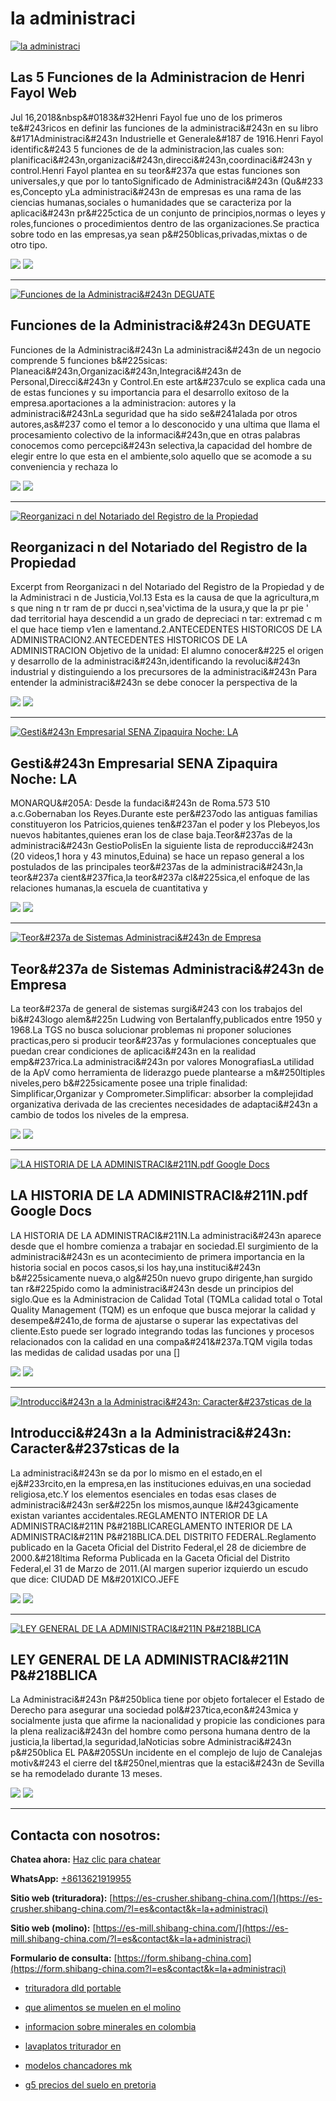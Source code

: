 # la administraci

<a href="https://swt.shibang-china.com/?l=es&img&k=la+administraci" target="_blank">![la administraci](http://static.shibang-china.com/all-800x300/201.jpg)</a>

## Las 5 Funciones de la Administracion de Henri Fayol Web
Jul 16,2018&nbsp&#0183&#32Henri Fayol fue uno de los primeros te&#243ricos en definir las funciones de la administraci&#243n en su libro &#171Administraci&#243n Industrielle et Generale&#187 de 1916.Henri Fayol identific&#243 5 funciones de de la administracion,las cuales son: planificaci&#243n,organizaci&#243n,direcci&#243n,coordinaci&#243n y control.Henri Fayol plantea en su teor&#237a que estas funciones son universales,y que por lo tantoSignificado de Administraci&#243n (Qu&#233 es,Concepto yLa administraci&#243n de empresas es una rama de las ciencias humanas,sociales o humanidades que se caracteriza por la aplicaci&#243n pr&#225ctica de un conjunto de principios,normas o leyes y roles,funciones o procedimientos dentro de las organizaciones.Se practica sobre todo en las empresas,ya sean p&#250blicas,privadas,mixtas o de otro tipo.


<a href="https://whatsapp.shibangsoft.com/WhatsApp.php" target="_blank" title="WhatsApp">![](http://static.shibang-china.com/icon/whatsapp.png)</a> <a href="https://swt.shibang-china.com/?l=es&icon&k=la+administraci" target="_blank">![](http://static.shibang-china.com/icon/chat-es.png)</a>

---

<a href="https://swt.shibang-china.com/?l=es&img&k=la+administraci" target="_blank">![Funciones de la Administraci&#243n DEGUATE](http://static.shibang-china.com/all-800x300/158.jpg)</a>

## Funciones de la Administraci&#243n DEGUATE
Funciones de la Administraci&#243n La administraci&#243n de un negocio comprende 5 funciones b&#225sicas: Planeaci&#243n,Organizaci&#243n,Integraci&#243n de Personal,Direcci&#243n y Control.En este art&#237culo se explica cada una de estas funciones y su importancia para el desarrollo exitoso de la empresa.aportaciones a la administracion: autores y la administraci&#243nLa seguridad que ha sido se&#241alada por otros autores,as&#237 como el temor a lo desconocido y una ultima que llama el procesamiento colectivo de la informaci&#243n,que en otras palabras conocemos como percepci&#243n selectiva,la capacidad del hombre de elegir entre lo que esta en el ambiente,solo aquello que se acomode a su conveniencia y rechaza lo


<a href="https://whatsapp.shibangsoft.com/WhatsApp.php" target="_blank" title="WhatsApp">![](http://static.shibang-china.com/icon/whatsapp.png)</a> <a href="https://swt.shibang-china.com/?l=es&icon&k=la+administraci" target="_blank">![](http://static.shibang-china.com/icon/chat-es.png)</a>

---

<a href="https://swt.shibang-china.com/?l=es&img&k=la+administraci" target="_blank">![Reorganizaci n del Notariado del Registro de la Propiedad](http://static.shibang-china.com/all-800x300/483.jpg)</a>

## Reorganizaci n del Notariado del Registro de la Propiedad
Excerpt from Reorganizaci n del Notariado del Registro de la Propiedad y de la Administraci n de Justicia,Vol.13 Esta es la causa de que la agricultura,m s que ning n tr ram de pr ducci n,sea'victima de la usura,y que la pr pie ' dad territorial haya descendid a un grado de depreciaci n tar: extremad c m el que hace tiemp v1en e lamentand.2.ANTECEDENTES HISTORICOS DE LA ADMINISTRACION2.ANTECEDENTES HISTORICOS DE LA ADMINISTRACION Objetivo de la unidad: El alumno conocer&#225 el origen y desarrollo de la administraci&#243n,identificando la revoluci&#243n industrial y distinguiendo a los precursores de la administraci&#243n Para entender la administraci&#243n se debe conocer la perspectiva de la


<a href="https://whatsapp.shibangsoft.com/WhatsApp.php" target="_blank" title="WhatsApp">![](http://static.shibang-china.com/icon/whatsapp.png)</a> <a href="https://swt.shibang-china.com/?l=es&icon&k=la+administraci" target="_blank">![](http://static.shibang-china.com/icon/chat-es.png)</a>

---

<a href="https://swt.shibang-china.com/?l=es&img&k=la+administraci" target="_blank">![Gesti&#243n Empresarial SENA Zipaquira Noche: LA](http://static.shibang-china.com/all-800x300/610.jpg)</a>

## Gesti&#243n Empresarial SENA Zipaquira Noche: LA
MONARQU&#205A: Desde la fundaci&#243n de Roma.573 510 a.c.Gobernaban los Reyes.Durante este per&#237odo las antiguas familias constituyeron los Patricios,quienes ten&#237an el poder y los Plebeyos,los nuevos habitantes,quienes eran los de clase baja.Teor&#237as de la administraci&#243n GestioPolisEn la siguiente lista de reproducci&#243n (20 videos,1 hora y 43 minutos,Eduina) se hace un repaso general a los postulados de las principales teor&#237as de la administraci&#243n,la teor&#237a cient&#237fica,la teor&#237a cl&#225sica,el enfoque de las relaciones humanas,la escuela de cuantitativa y


<a href="https://whatsapp.shibangsoft.com/WhatsApp.php" target="_blank" title="WhatsApp">![](http://static.shibang-china.com/icon/whatsapp.png)</a> <a href="https://swt.shibang-china.com/?l=es&icon&k=la+administraci" target="_blank">![](http://static.shibang-china.com/icon/chat-es.png)</a>

---

<a href="https://swt.shibang-china.com/?l=es&img&k=la+administraci" target="_blank">![Teor&#237a de Sistemas Administraci&#243n de Empresa](http://static.shibang-china.com/all-800x300/130.jpg)</a>

## Teor&#237a de Sistemas Administraci&#243n de Empresa
La teor&#237a de general de sistemas surgi&#243 con los trabajos del bi&#243logo alem&#225n Ludwing von Bertalanffy,publicados entre 1950 y 1968.La TGS no busca solucionar problemas ni proponer soluciones practicas,pero si producir teor&#237as y formulaciones conceptuales que puedan crear condiciones de aplicaci&#243n en la realidad emp&#237rica.La administraci&#243n por valores MonografiasLa utilidad de la ApV como herramienta de liderazgo puede plantearse a m&#250ltiples niveles,pero b&#225sicamente posee una triple finalidad: Simplificar,Organizar y Comprometer.Simplificar: absorber la complejidad organizativa derivada de las crecientes necesidades de adaptaci&#243n a cambio de todos los niveles de la empresa.


<a href="https://whatsapp.shibangsoft.com/WhatsApp.php" target="_blank" title="WhatsApp">![](http://static.shibang-china.com/icon/whatsapp.png)</a> <a href="https://swt.shibang-china.com/?l=es&icon&k=la+administraci" target="_blank">![](http://static.shibang-china.com/icon/chat-es.png)</a>

---

<a href="https://swt.shibang-china.com/?l=es&img&k=la+administraci" target="_blank">![LA HISTORIA DE LA ADMINISTRACI&#211N.pdf Google Docs](http://static.shibang-china.com/all-800x300/202.jpg)</a>

## LA HISTORIA DE LA ADMINISTRACI&#211N.pdf Google Docs
LA HISTORIA DE LA ADMINISTRACI&#211N.La administraci&#243n aparece desde que el hombre comienza a trabajar en sociedad.El surgimiento de la administraci&#243n es un acontecimiento de primera importancia en la historia social en pocos casos,si los hay,una instituci&#243n b&#225sicamente nueva,o alg&#250n nuevo grupo dirigente,han surgido tan r&#225pido como la administraci&#243n desde un principios del siglo.Que es la Administracion de Calidad Total (TQMLa calidad total o Total Quality Management (TQM) es un enfoque que busca mejorar la calidad y desempe&#241o,de forma de ajustarse o superar las expectativas del cliente.Esto puede ser logrado integrando todas las funciones y procesos relacionados con la calidad en una compa&#241&#237a.TQM vigila todas las medidas de calidad usadas por una []


<a href="https://whatsapp.shibangsoft.com/WhatsApp.php" target="_blank" title="WhatsApp">![](http://static.shibang-china.com/icon/whatsapp.png)</a> <a href="https://swt.shibang-china.com/?l=es&icon&k=la+administraci" target="_blank">![](http://static.shibang-china.com/icon/chat-es.png)</a>

---

<a href="https://swt.shibang-china.com/?l=es&img&k=la+administraci" target="_blank">![Introducci&#243n a la Administraci&#243n: Caracter&#237sticas de la](http://static.shibang-china.com/all-800x300/456.jpg)</a>

## Introducci&#243n a la Administraci&#243n: Caracter&#237sticas de la
La administraci&#243n se da por lo mismo en el estado,en el ej&#233rcito,en la empresa,en las instituciones eduivas,en una sociedad religiosa,etc.Y los elementos esenciales en todas esas clases de administraci&#243n ser&#225n los mismos,aunque l&#243gicamente existan variantes accidentales.REGLAMENTO INTERIOR DE LA ADMINISTRACI&#211N P&#218BLICAREGLAMENTO INTERIOR DE LA ADMINISTRACI&#211N P&#218BLICA.DEL DISTRITO FEDERAL.Reglamento publicado en la Gaceta Oficial del Distrito Federal,el 28 de diciembre de 2000.&#218ltima Reforma Publicada en la Gaceta Oficial del Distrito Federal,el 31 de Marzo de 2011.(Al margen superior izquierdo un escudo que dice: CIUDAD DE M&#201XICO.JEFE


<a href="https://whatsapp.shibangsoft.com/WhatsApp.php" target="_blank" title="WhatsApp">![](http://static.shibang-china.com/icon/whatsapp.png)</a> <a href="https://swt.shibang-china.com/?l=es&icon&k=la+administraci" target="_blank">![](http://static.shibang-china.com/icon/chat-es.png)</a>

---

<a href="https://swt.shibang-china.com/?l=es&img&k=la+administraci" target="_blank">![LEY GENERAL DE LA ADMINISTRACI&#211N P&#218BLICA](http://static.shibang-china.com/all-800x300/860.jpg)</a>

## LEY GENERAL DE LA ADMINISTRACI&#211N P&#218BLICA
La Administraci&#243n P&#250blica tiene por objeto fortalecer el Estado de Derecho para asegurar una sociedad pol&#237tica,econ&#243mica y socialmente justa que afirme la nacionalidad y propicie las condiciones para la plena realizaci&#243n del hombre como persona humana dentro de la justicia,la libertad,la seguridad,laNoticias sobre Administraci&#243n p&#250blica EL PA&#205SUn incidente en el complejo de lujo de Canalejas motiv&#243 el cierre del t&#250nel,mientras que la estaci&#243n de Sevilla se ha remodelado durante 13 meses.


<a href="https://whatsapp.shibangsoft.com/WhatsApp.php" target="_blank" title="WhatsApp">![](http://static.shibang-china.com/icon/whatsapp.png)</a> <a href="https://swt.shibang-china.com/?l=es&icon&k=la+administraci" target="_blank">![](http://static.shibang-china.com/icon/chat-es.png)</a>

---
## Contacta con nosotros:

**Chatea ahora:** [Haz clic para chatear](https://swt.shibang-china.com?l=es&contact&k=la+administraci)

**WhatsApp:**  [+8613621919955](https://whatsapp.shibangsoft.com/WhatsApp.php)

**Sitio web (trituradora):** [https://es-crusher.shibang-china.com/](https://es-crusher.shibang-china.com/?l=es&contact&k=la+administraci)

**Sitio web (molino):** [https://es-mill.shibang-china.com/](https://es-mill.shibang-china.com/?l=es&contact&k=la+administraci)

**Formulario de consulta:** [https://form.shibang-china.com](https://form.shibang-china.com?l=es&contact&k=la+administraci)

* [trituradora dld portable](../77/trituradora%20dld%20portable.md)

* [que alimentos se muelen en el molino](../67/que%20alimentos%20se%20muelen%20en%20el%20molino.md)

* [informacion sobre minerales en colombia](../77/informacion%20sobre%20minerales%20en%20colombia.md)

* [lavaplatos triturador en](../67/lavaplatos%20triturador%20en.md)

* [modelos chancadores mk](../69/modelos%20chancadores%20mk.md)

* [g5 precios del suelo en pretoria](../67/g5%20precios%20del%20suelo%20en%20pretoria.md)